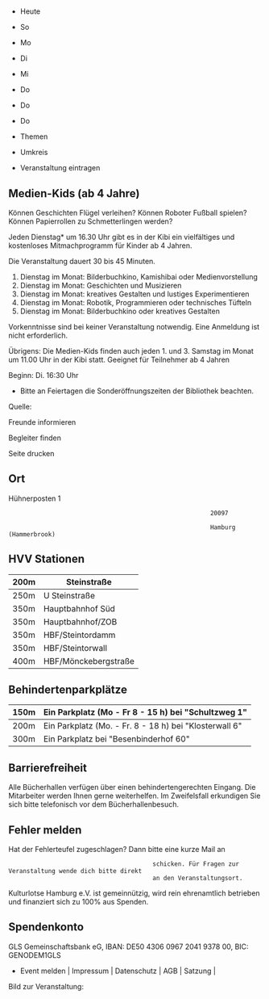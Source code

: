 # 

- Heute
- So
- Mo
- Di
- Mi
- Do
- Do
- Do

- Themen
- Umkreis

- Veranstaltung eintragen

## Medien-Kids (ab 4 Jahre)

<!-- image -->

Können Geschichten Flügel verleihen? Können Roboter Fußball spielen? Können Papierrollen zu Schmetterlingen werden?

Jeden Dienstag* um 16.30 Uhr gibt es in der Kibi ein vielfältiges und kostenloses Mitmachprogramm für Kinder ab 4 Jahren. 

Die Veranstaltung dauert 30 bis 45 Minuten.

1. Dienstag im Monat: Bilderbuchkino, Kamishibai oder Medienvorstellung
2. Dienstag im Monat: Geschichten und Musizieren
3. Dienstag im Monat: kreatives Gestalten und lustiges Experimentieren
4. Dienstag im Monat: Robotik, Programmieren oder technisches Tüfteln
5. Dienstag im Monat: Bilderbuchkino oder kreatives Gestalten

Vorkenntnisse sind bei keiner Veranstaltung notwendig.
Eine Anmeldung ist nicht erforderlich.

Übrigens: Die Medien-Kids finden auch jeden 1. und 3. Samstag im Monat um 11.00 Uhr in der Kibi statt.
Geeignet für Teilnehmer ab 4 Jahren

Beginn: Di. 16:30 Uhr
* Bitte an Feiertagen die Sonderöffnungszeiten der Bibliothek beachten.

Quelle:

Freunde informieren

Begleiter finden

Seite drucken

## Ort

Hühnerposten 1

				                                            20097 

				                                            Hamburg (Hammerbrook)

## HVV Stationen

| 200m   | Steinstraße          |
|--------|----------------------|
| 250m   | U Steinstraße        |
| 350m   | Hauptbahnhof Süd     |
| 350m   | Hauptbahnhof/ZOB     |
| 350m   | HBF/Steintordamm     |
| 350m   | HBF/Steintorwall     |
| 400m   | HBF/Mönckebergstraße |

## Behindertenparkplätze

| 150m   | Ein Parkplatz (Mo - Fr  8 - 15 h) bei "Schultzweg 1"    |
|--------|---------------------------------------------------------|
| 200m   | Ein Parkplatz (Mo. - Fr. 8 - 18 h) bei "Klosterwall  6" |
| 300m   | Ein Parkplatz bei "Besenbinderhof 60"                   |

## Barrierefreiheit

Alle Bücherhallen verfügen über einen behindertengerechten Eingang. Die Mitarbeiter werden Ihnen gerne weiterhelfen. Im Zweifelsfall erkundigen Sie sich bitte telefonisch vor dem Bücherhallenbesuch.

## Fehler melden

Hat der Fehlerteufel zugeschlagen? Dann bitte eine kurze Mail an
											
											schicken. Für Fragen zur Veranstaltung wende dich bitte direkt
											an den Veranstaltungsort.

Kulturlotse Hamburg e.V. ist gemeinnützig, wird rein ehrenamtlich betrieben und finanziert sich zu 100% aus Spenden.

## Spendenkonto

GLS Gemeinschaftsbank eG, IBAN: DE50 4306 0967 2041 9378 00, BIC: GENODEM1GLS

- Event melden | Impressum | Datenschutz | AGB | Satzung |

Bild zur Veranstaltung:

<!-- image -->